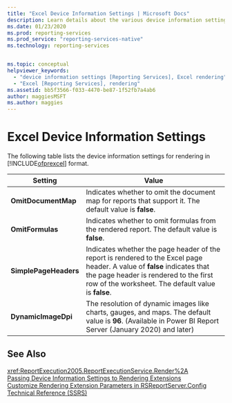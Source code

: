```yaml
---
title: "Excel Device Information Settings | Microsoft Docs"
description: Learn details about the various device information settings for rendering in Microsoft Excel format.
ms.date: 01/23/2020
ms.prod: reporting-services
ms.prod_service: "reporting-services-native"
ms.technology: reporting-services


ms.topic: conceptual
helpviewer_keywords: 
  - "device information settings [Reporting Services], Excel rendering"
  - "Excel [Reporting Services], rendering"
ms.assetid: bb5f3566-f033-4470-be87-1f52fb7a4ab6
author: maggiesMSFT
ms.author: maggies
---
```

# Excel Device Information Settings
  The following table lists the device information settings for rendering in [!INCLUDE[ofprexcel](../includes/ofprexcel-md.md)] format.  
  
|Setting|Value|  
|-------------|-----------|  
|**OmitDocumentMap**|Indicates whether to omit the document map for reports that support it. The default value is **false**.|  
|**OmitFormulas**|Indicates whether to omit formulas from the rendered report. The default value is **false**.|  
|**SimplePageHeaders**|Indicates whether the page header of the report is rendered to the Excel page header. A value of **false** indicates that the page header is rendered to the first row of the worksheet. The default value is **false**.|  
|**DynamicImageDpi**|The resolution of dynamic images like charts, gauges, and maps. The default value is **96**. (Available in Power BI Report Server (January 2020) and later)|  

  
## See Also  
 <xref:ReportExecution2005.ReportExecutionService.Render%2A>   
 [Passing Device Information Settings to Rendering Extensions](../reporting-services/report-server-web-service/net-framework/passing-device-information-settings-to-rendering-extensions.md)   
 [Customize Rendering Extension Parameters in RSReportServer.Config](../reporting-services/customize-rendering-extension-parameters-in-rsreportserver-config.md)   
 [Technical Reference &#40;SSRS&#41;](../reporting-services/technical-reference-ssrs.md)  
  
  
